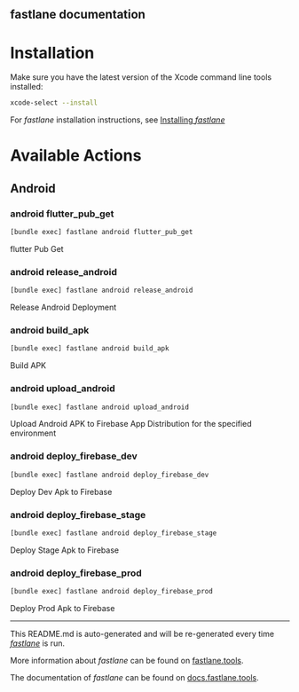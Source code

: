 fastlane documentation
----

# Installation

Make sure you have the latest version of the Xcode command line tools installed:

```sh
xcode-select --install
```

For _fastlane_ installation instructions, see [Installing _fastlane_](https://docs.fastlane.tools/#installing-fastlane)

# Available Actions

## Android

### android flutter_pub_get

```sh
[bundle exec] fastlane android flutter_pub_get
```

flutter Pub Get

### android release_android

```sh
[bundle exec] fastlane android release_android
```

Release Android Deployment

### android build_apk

```sh
[bundle exec] fastlane android build_apk
```

Build APK

### android upload_android

```sh
[bundle exec] fastlane android upload_android
```

Upload Android APK to Firebase App Distribution for the specified environment

### android deploy_firebase_dev

```sh
[bundle exec] fastlane android deploy_firebase_dev
```

Deploy Dev Apk to Firebase

### android deploy_firebase_stage

```sh
[bundle exec] fastlane android deploy_firebase_stage
```

Deploy Stage Apk to Firebase

### android deploy_firebase_prod

```sh
[bundle exec] fastlane android deploy_firebase_prod
```

Deploy Prod Apk to Firebase

----

This README.md is auto-generated and will be re-generated every time [_fastlane_](https://fastlane.tools) is run.

More information about _fastlane_ can be found on [fastlane.tools](https://fastlane.tools).

The documentation of _fastlane_ can be found on [docs.fastlane.tools](https://docs.fastlane.tools).
